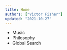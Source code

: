 ```yaml
---
title: Home
authors: ["Victor Fisher"]
updated: "2021-10-27"
---
```


* <g-link to="/music">Music</g-link>
* <g-link to="/philosophy">Philosophy</g-link>
* <g-link to="/global-search">Global Search</g-link>
